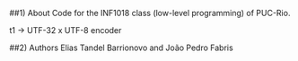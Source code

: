 ##1) About
Code for the INF1018 class (low-level programming) of PUC-Rio.

t1 -> UTF-32 x UTF-8 encoder

##2) Authors
Elias Tandel Barrionovo and João Pedro Fabris
